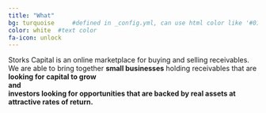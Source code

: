 ```yaml
---
title: "What"
bg: turquoise     #defined in _config.yml, can use html color like '#010101'
color: white  #text color
fa-icon: unlock
---
```


Storks Capital is an online marketplace for buying and selling receivables.  
We are able to bring together <b>small businesses</b> holding receivables that are <b>looking for capital to grow<b>  
and  
<b>investors</b> looking for opportunities that are <b>backed by real assets</b> at <b>attractive rates of return</b>.




